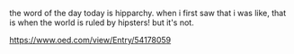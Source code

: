 the word of the day today is hipparchy. when i first saw that i was like, that is when the world is ruled by hipsters! but it's not.

https://www.oed.com/view/Entry/54178059